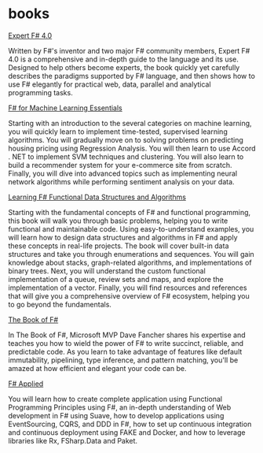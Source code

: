 # books

[Expert F# 4.0](https://www.amazon.com/Expert-F-4-0-Don-Syme-ebook/dp/B0171AK8F8/)

Written by F#'s inventor and two major F# community members, Expert F# 4.0 is a comprehensive and in-depth guide to the language and its use. Designed to help others become experts, the book quickly yet carefully describes the paradigms supported by F# language, and then shows how to use F# elegantly for practical web, data, parallel and analytical programming tasks.

[F# for Machine Learning Essentials](https://www.amazon.com/Machine-Learning-Essentials-Sudipta-Mukherjee-ebook/dp/B017M936XY/)

Starting with an introduction to the several categories on machine learning, you will quickly learn to implement time-tested, supervised learning algorithms. You will gradually move on to solving problems on predicting housing pricing using Regression Analysis. You will then learn to use Accord . NET to implement SVM techniques and clustering. You will also learn to build a recommender system for your e-commerce site from scratch. Finally, you will dive into advanced topics such as implementing neural network algorithms while performing sentiment analysis on your data.

[Learning F# Functional Data Structures and Algorithms](https://www.amazon.com/Learning-Functional-Data-Structures-Algorithms-ebook/dp/B00YSILAYU/)

Starting with the fundamental concepts of F# and functional programming, this book will walk you through basic problems, helping you to write functional and maintainable code. Using easy-to-understand examples, you will learn how to design data structures and algorithms in F# and apply these concepts in real-life projects. The book will cover built-in data structures and take you through enumerations and sequences. You will gain knowledge about stacks, graph-related algorithms, and implementations of binary trees. Next, you will understand the custom functional implementation of a queue, review sets and maps, and explore the implementation of a vector. Finally, you will find resources and references that will give you a comprehensive overview of F# ecosystem, helping you to go beyond the fundamentals.

[The Book of F#](https://www.amazon.com/Book-Breaking-Managed-Functional-Programming-ebook/dp/B00IZNQULW/)

In The Book of F#, Microsoft MVP Dave Fancher shares his expertise and teaches you how to wield the power of F# to write succinct, reliable, and predictable code. As you learn to take advantage of features like default immutability, pipelining, type inference, and pattern matching, you'll be amazed at how efficient and elegant your code can be.

[F# Applied](http://products.tamizhvendan.in/fsharp-applied/)

You will learn how to create complete application using Functional Programming Principles using F#, an in-depth understanding of Web development in F# using Suave, how to develop applications using EventSourcing, CQRS, and DDD in F#, how to set up continuous integration and continuous deployment using FAKE and Docker, and how to leverage libraries like Rx, FSharp.Data and Paket.

